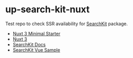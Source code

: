 # up-search-kit-nuxt

Test repo to check SSR availability for [SearchKit](https://www.searchkit.co/) package.

* [Nuxt 3 Minimal Starter](./doc/nuxt.md)
* [Nuxt 3](https://nuxt.com/)
* [SearchKit Docs](https://www.searchkit.co/docs/overview)
* [SearchKit Vue Sample](https://github.com/searchkit/searchkit/tree/main/examples/with-ui-vue)